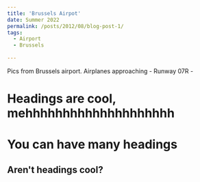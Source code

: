 ```yaml
---
title: 'Brussels Airpot'
date: Summer 2022
permalink: /posts/2012/08/blog-post-1/
tags:
  - Airport
  - Brussels
  
---
```


Pics from Brussels airport. Airplanes approaching - Runway 07R - 

Headings are cool, mehhhhhhhhhhhhhhhhhhhh
======

You can have many headings
======

Aren't headings cool?
------
